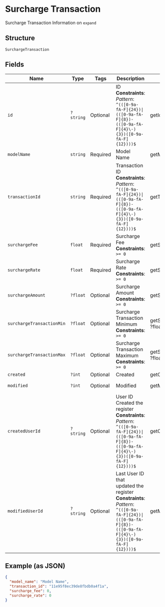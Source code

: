 
# Surcharge Transaction

Surcharge Transaction Information on `expand`

## Structure

`SurchargeTransaction`

## Fields

| Name | Type | Tags | Description | Getter | Setter |
|  --- | --- | --- | --- | --- | --- |
| `id` | `?string` | Optional | ID<br>**Constraints**: *Pattern*: `^(([0-9a-fA-F]{24})\|(([0-9a-fA-F]{8})-(([0-9a-fA-F]{4}\-){3})([0-9a-fA-F]{12})))$` | getId(): ?string | setId(?string id): void |
| `modelName` | `string` | Required | Model Name | getModelName(): string | setModelName(string modelName): void |
| `transactionId` | `string` | Required | Transaction ID<br>**Constraints**: *Pattern*: `^(([0-9a-fA-F]{24})\|(([0-9a-fA-F]{8})-(([0-9a-fA-F]{4}\-){3})([0-9a-fA-F]{12})))$` | getTransactionId(): string | setTransactionId(string transactionId): void |
| `surchargeFee` | `float` | Required | Surcharge Fee<br>**Constraints**: `>= 0` | getSurchargeFee(): float | setSurchargeFee(float surchargeFee): void |
| `surchargeRate` | `float` | Required | Surcharge Rate<br>**Constraints**: `>= 0` | getSurchargeRate(): float | setSurchargeRate(float surchargeRate): void |
| `surchargeAmount` | `?float` | Optional | Surcharge Amount<br>**Constraints**: `>= 0` | getSurchargeAmount(): ?float | setSurchargeAmount(?float surchargeAmount): void |
| `surchargeTransactionMin` | `?float` | Optional | Surcharge Transaction Minimum<br>**Constraints**: `>= 0` | getSurchargeTransactionMin(): ?float | setSurchargeTransactionMin(?float surchargeTransactionMin): void |
| `surchargeTransactionMax` | `?float` | Optional | Surcharge Transaction Maximum<br>**Constraints**: `>= 0` | getSurchargeTransactionMax(): ?float | setSurchargeTransactionMax(?float surchargeTransactionMax): void |
| `created` | `?int` | Optional | Created | getCreated(): ?int | setCreated(?int created): void |
| `modified` | `?int` | Optional | Modified | getModified(): ?int | setModified(?int modified): void |
| `createdUserId` | `?string` | Optional | User ID Created the register<br>**Constraints**: *Pattern*: `^(([0-9a-fA-F]{24})\|(([0-9a-fA-F]{8})-(([0-9a-fA-F]{4}\-){3})([0-9a-fA-F]{12})))$` | getCreatedUserId(): ?string | setCreatedUserId(?string createdUserId): void |
| `modifiedUserId` | `?string` | Optional | Last User ID that updated the register<br>**Constraints**: *Pattern*: `^(([0-9a-fA-F]{24})\|(([0-9a-fA-F]{8})-(([0-9a-fA-F]{4}\-){3})([0-9a-fA-F]{12})))$` | getModifiedUserId(): ?string | setModifiedUserId(?string modifiedUserId): void |

## Example (as JSON)

```json
{
  "model_name": "Model Name",
  "transaction_id": "11e95f8ec39de8fbdb0a4f1a",
  "surcharge_fee": 0,
  "surcharge_rate": 0
}
```

